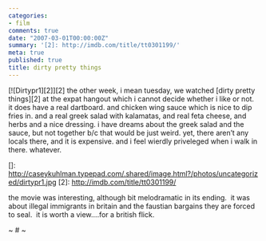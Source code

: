 ```yaml
---
categories:
- film
comments: true
date: "2007-03-01T00:00:00Z"
summary: '[2]: http://imdb.com/title/tt0301199/'
meta: true
published: true
title: dirty pretty things
---
```


[![Dirtypr1][2]][2] the other week, i mean tuesday, we watched [dirty pretty things][2] at the expat hangout which i cannot decide whether i like or not.  it does have a real dartboard. and chicken wing sauce which is nice to dip fries in. and a real greek salad with kalamatas, and real feta cheese, and herbs and a nice dressing. i have dreams about the greek salad and the sauce, but not together b/c that would be just weird. yet, there aren’t any locals there, and it is expensive. and i feel wierdly priveleged when i walk in there. whatever.  

 []: http://caseykuhlman.typepad.com/.shared/image.html?/photos/uncategorized/dirtypr1.jpg
 [2]: http://imdb.com/title/tt0301199/

the movie was interesting, although bit melodramatic in its ending.  it was about illegal immigrants in britain and the faustian bargains they are forced to seal.  it is worth a view….for a british flick.

~ # ~